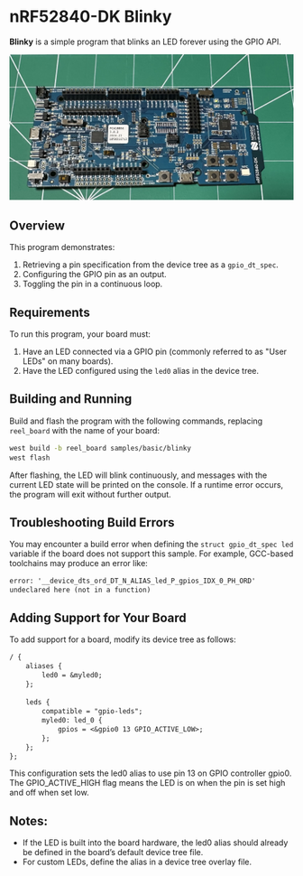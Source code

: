 # nRF52840-DK Blinky

**Blinky** is a simple program that blinks an LED forever using the GPIO API.

![Setup Photo](setup.jpg)

## Overview

This program demonstrates:

1. Retrieving a pin specification from the device tree as a `gpio_dt_spec`.
2. Configuring the GPIO pin as an output.
3. Toggling the pin in a continuous loop.

## Requirements

To run this program, your board must:

1. Have an LED connected via a GPIO pin (commonly referred to as "User LEDs" on many boards).
2. Have the LED configured using the `led0` alias in the device tree.

## Building and Running

Build and flash the program with the following commands, replacing `reel_board` with the name of your board:

```bash
west build -b reel_board samples/basic/blinky
west flash
```
After flashing, the LED will blink continuously, and messages with the current LED state will be printed on the console. If a runtime error occurs, the program will exit without further output.

## Troubleshooting Build Errors

You may encounter a build error when defining the `struct gpio_dt_spec led` variable if the board does not support this sample. For example, GCC-based toolchains may produce an error like:

```text
error: '__device_dts_ord_DT_N_ALIAS_led_P_gpios_IDX_0_PH_ORD' undeclared here (not in a function)
```
## Adding Support for Your Board

To add support for a board, modify its device tree as follows:
```
/ {
	aliases {
		led0 = &myled0;
	};

	leds {
		compatible = "gpio-leds";
		myled0: led_0 {
			gpios = <&gpio0 13 GPIO_ACTIVE_LOW>;
		};
	};
};
```
This configuration sets the led0 alias to use pin 13 on GPIO controller gpio0. The GPIO_ACTIVE_HIGH flag means the LED is on when the pin is set high and off when set low.

## Notes:

- If the LED is built into the board hardware, the led0 alias should already be defined in the board’s default device tree file.
- For custom LEDs, define the alias in a device tree overlay file.
